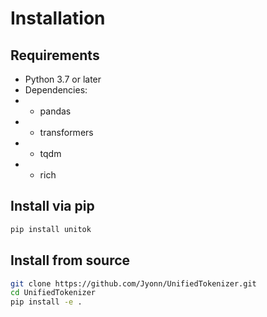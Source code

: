 # Installation

## Requirements

- Python 3.7 or later
- Dependencies:
- - pandas
- - transformers
- - tqdm
- - rich

## Install via pip

```bash
pip install unitok
```

## Install from source

```bash
git clone https://github.com/Jyonn/UnifiedTokenizer.git
cd UnifiedTokenizer
pip install -e .
```
